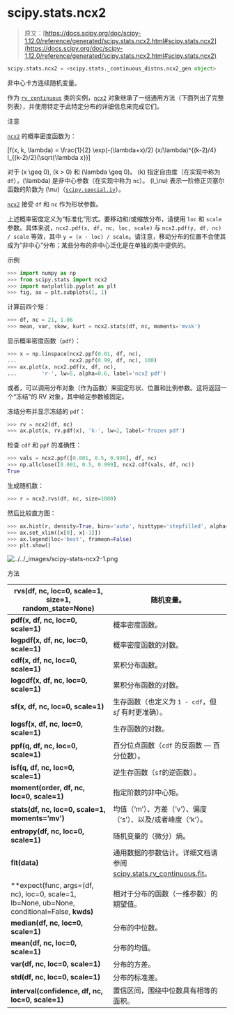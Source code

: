 # scipy.stats.ncx2

> 原文：[https://docs.scipy.org/doc/scipy-1.12.0/reference/generated/scipy.stats.ncx2.html#scipy.stats.ncx2](https://docs.scipy.org/doc/scipy-1.12.0/reference/generated/scipy.stats.ncx2.html#scipy.stats.ncx2)

```py
scipy.stats.ncx2 = <scipy.stats._continuous_distns.ncx2_gen object>
```

非中心卡方连续随机变量。

作为 [`rv_continuous`](scipy.stats.rv_continuous.html#scipy.stats.rv_continuous "scipy.stats.rv_continuous") 类的实例，[`ncx2`](#scipy.stats.ncx2 "scipy.stats.ncx2") 对象继承了一组通用方法（下面列出了完整列表），并使用特定于此特定分布的详细信息来完成它们。

注意

[`ncx2`](#scipy.stats.ncx2 "scipy.stats.ncx2") 的概率密度函数为：

\[f(x, k, \lambda) = \frac{1}{2} \exp(-(\lambda+x)/2) (x/\lambda)^{(k-2)/4} I_{(k-2)/2}(\sqrt{\lambda x})\]

对于 \(x \geq 0\), \(k > 0\) 和 \(\lambda \geq 0\)。 \(k\) 指定自由度（在实现中称为 `df`），\(\lambda\) 是非中心参数（在实现中称为 `nc`）。 \(I_\nu\) 表示一阶修正贝塞尔函数的阶数为 \(\nu\)（[`scipy.special.iv`](scipy.special.iv.html#scipy.special.iv "scipy.special.iv")）。

[`ncx2`](#scipy.stats.ncx2 "scipy.stats.ncx2") 接受 `df` 和 `nc` 作为形状参数。

上述概率密度定义为“标准化”形式。要移动和/或缩放分布，请使用 `loc` 和 `scale` 参数。具体来说，`ncx2.pdf(x, df, nc, loc, scale)` 与 `ncx2.pdf(y, df, nc) / scale` 等效，其中 `y = (x - loc) / scale`。请注意，移动分布的位置不会使其成为“非中心”分布；某些分布的非中心泛化是在单独的类中提供的。

示例

```py
>>> import numpy as np
>>> from scipy.stats import ncx2
>>> import matplotlib.pyplot as plt
>>> fig, ax = plt.subplots(1, 1) 
```

计算前四个矩：

```py
>>> df, nc = 21, 1.06
>>> mean, var, skew, kurt = ncx2.stats(df, nc, moments='mvsk') 
```

显示概率密度函数（`pdf`）：

```py
>>> x = np.linspace(ncx2.ppf(0.01, df, nc),
...                 ncx2.ppf(0.99, df, nc), 100)
>>> ax.plot(x, ncx2.pdf(x, df, nc),
...        'r-', lw=5, alpha=0.6, label='ncx2 pdf') 
```

或者，可以调用分布对象（作为函数）来固定形状、位置和比例参数。这将返回一个“冻结”的 RV 对象，其中给定参数被固定。

冻结分布并显示冻结的 `pdf`：

```py
>>> rv = ncx2(df, nc)
>>> ax.plot(x, rv.pdf(x), 'k-', lw=2, label='frozen pdf') 
```

检查 `cdf` 和 `ppf` 的准确性：

```py
>>> vals = ncx2.ppf([0.001, 0.5, 0.999], df, nc)
>>> np.allclose([0.001, 0.5, 0.999], ncx2.cdf(vals, df, nc))
True 
```

生成随机数：

```py
>>> r = ncx2.rvs(df, nc, size=1000) 
```

然后比较直方图：

```py
>>> ax.hist(r, density=True, bins='auto', histtype='stepfilled', alpha=0.2)
>>> ax.set_xlim([x[0], x[-1]])
>>> ax.legend(loc='best', frameon=False)
>>> plt.show() 
```

![../../_images/scipy-stats-ncx2-1.png](../Images/9ead29328ed9f36d9c1db9c3748df12b.png)

方法

| **rvs(df, nc, loc=0, scale=1, size=1, random_state=None)** | 随机变量。 |
| --- | --- |
| **pdf(x, df, nc, loc=0, scale=1)** | 概率密度函数。 |
| **logpdf(x, df, nc, loc=0, scale=1)** | 概率密度函数的对数。 |
| **cdf(x, df, nc, loc=0, scale=1)** | 累积分布函数。 |
| **logcdf(x, df, nc, loc=0, scale=1)** | 累积分布函数的对数。 |
| **sf(x, df, nc, loc=0, scale=1)** | 生存函数（也定义为 `1 - cdf`，但 *sf* 有时更准确）。 |
| **logsf(x, df, nc, loc=0, scale=1)** | 生存函数的对数。 |
| **ppf(q, df, nc, loc=0, scale=1)** | 百分位点函数（`cdf` 的反函数 — 百分位数）。 |
| **isf(q, df, nc, loc=0, scale=1)** | 逆生存函数（`sf`的逆函数）。 |
| **moment(order, df, nc, loc=0, scale=1)** | 指定阶数的非中心矩。 |
| **stats(df, nc, loc=0, scale=1, moments=’mv’)** | 均值（‘m’）、方差（‘v’）、偏度（‘s’）、以及/或者峰度（‘k’）。 |
| **entropy(df, nc, loc=0, scale=1)** | 随机变量的（微分）熵。 |
| **fit(data)** | 通用数据的参数估计。详细文档请参阅[scipy.stats.rv_continuous.fit](https://docs.scipy.org/doc/scipy/reference/generated/scipy.stats.rv_continuous.fit.html#scipy.stats.rv_continuous.fit)。 |
| **expect(func, args=(df, nc), loc=0, scale=1, lb=None, ub=None, conditional=False, **kwds)** | 相对于分布的函数（一维参数）的期望值。 |
| **median(df, nc, loc=0, scale=1)** | 分布的中位数。 |
| **mean(df, nc, loc=0, scale=1)** | 分布的均值。 |
| **var(df, nc, loc=0, scale=1)** | 分布的方差。 |
| **std(df, nc, loc=0, scale=1)** | 分布的标准差。 |
| **interval(confidence, df, nc, loc=0, scale=1)** | 置信区间，围绕中位数具有相等的面积。 |
